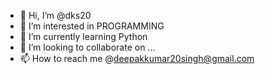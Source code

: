 - 👋 Hi, I’m @dks20
- 👀 I’m interested in PROGRAMMING
- 🌱 I’m currently learning Python
- 💞️ I’m looking to collaborate on ...
- 📫 How to reach me @deepakkumar20singh@gmail.com

<!---
dks20/dks20 is a ✨ special ✨ repository because its `README.md` (this file) appears on your GitHub profile.
You can click the Preview link to take a look at your changes.
--->
